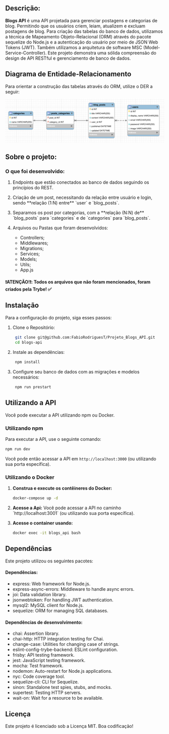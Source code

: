 ## Descrição:
**Blogs API** é uma API projetada para gerenciar postagens e categorias de blog. Permitindo que os usuários criem, leiam, atualizem e excluam postagens de blog. 
Para criação das tabelas do banco de dados, utilizamos a técnica de Mapeamento Objeto-Relacional (ORM) através do pacote sequelize do Node.js e 
a autenticação do usuário por meio de JSON Web Tokens (JWT).
Também utilizamos a arquitetura de software MSC (Model-Service-Controller).
Este projeto demonstra uma sólida compreensão do design de API RESTful e gerenciamento de banco de dados.

 ## Diagrama de Entidade-Relacionamento
Para orientar a construção das tabelas através do ORM, utilize o DER a seguir:

 ![Diagrama de Entidade do Blogs-API](./blogs_api_database.png)

 ## Sobre o projeto:
 ### O que foi desenvolvido:
 <ol>  
  <li><p>Endpoints que estão conectados ao banco de dados seguindo os princípios do REST.</p></li>
 
  <li><p>Criação de um post, necessitando da relação entre usuário e login, sendo **relação (1:N) entre** `user` e `blog_posts`.</p></li>  
 
  <li><p>Separamos os post por categorias, com a **relação (N:N) de** `blog_posts` para `categories` e de `categories` para `blog_posts`.</p></li>
 
  <li><p>Arquivos ou Pastas que foram desenvolvidos:
   <ul>
      <li>Controllers;</li>
      <li>Middlewares;</li>
      <li>Migrations;</li>
      <li>Services;</li>
      <li>Models;</li>
      <li>Utils;</li>
      <li>App.js</li>
   </ul>
   </p>
  </li>
 </ol>

#### :heavy_exclamation_mark:ATENÇÃO!:heavy_exclamation_mark:: Todos os arquivos que não foram mencionados, foram criados pela Trybe! :white_check_mark:

## Instalação

Para a configuração do projeto, siga esses passos:

<ol>
 <li>
  <p>Clone o Repositório:</p>

  ```bash
   git clone git@github.com:FabioRodriguesT/Projeto_Blogs_API.git
   cd blogs-api
  ``` 
 </li>
 <li>
  <p>Instale as dependências:</p>
  
  ```bash
   npm install
   ``` 
 </li>
 <li>
  <p>
   Configure seu banco de dados com as migrações e modelos necessários:
  </p>
  
  ```bash
   npm run prestart
   ```
 </li> 
</ol>

## Utilizando a API

Você pode executar a API utilizando npm ou Docker.

### Utilizando npm

Para executar a API, use o seguinte comando:

```bash
npm run dev
```
Você pode então acessar a API em `http://localhost:3000` (ou utilizando sua porta específica).

### Utilizando o Docker

<ol>
 <li>
  <p><strong>Construa e execute os contêineres do Docker:</strong></p>
  
   ```bash
   docker-compose up -d
   ```
 </li>
   
<li>
 <p>  
  <strong>Acesse a Api:</strong>  Você pode acessar a API no caminho `http://localhost:3001` (ou utilizando sua porta específica).
 </p>

 </li>

<li>
 <p>
  <strong>Acesse o container usando:</strong>  
 </p> 
 
   ```bash
   docker exec -it blogs_api bash
   ```
 </li>
</ol>

## Dependências

Este projeto utilizou os seguintes pacotes:

 <h4>Dependências:</h4>
<ul> 
  <li>express: Web framework for Node.js.</li>
  <li>express-async-errors: Middleware to handle async errors.</li>
  <li>joi: Data validation library.</li>
  <li>jsonwebtoken: For handling JWT authentication.</li>
  <li>mysql2: MySQL client for Node.js.</li>
  <li>sequelize: ORM for managing SQL databases.</li> 
</ul>

<h4> Dependências de desenvolvimento:</h4>
<ul>
  <li>chai: Assertion library.</li>
  <li>chai-http: HTTP integration testing for Chai.</li>
  <li>change-case: Utilities for changing case of strings.</li>
  <li>eslint-config-trybe-backend: ESLint configuration.</li>
  <li>frisby: API testing framework.</li>
  <li>jest: JavaScript testing framework.</li>
  <li>mocha: Test framework.</li>
  <li>nodemon: Auto-restart for Node.js applications.</li>
  <li>nyc: Code coverage tool.</li>
  <li>sequelize-cli: CLI for Sequelize.</li>
  <li>sinon: Standalone test spies, stubs, and mocks.</li>
  <li>supertest: Testing HTTP servers.</li>
  <li>wait-on: Wait for a resource to be available.</li>
</ul>

## Licença

<p>Este projeto é licenciado sob a Licença MIT. Boa codificação!</p>



